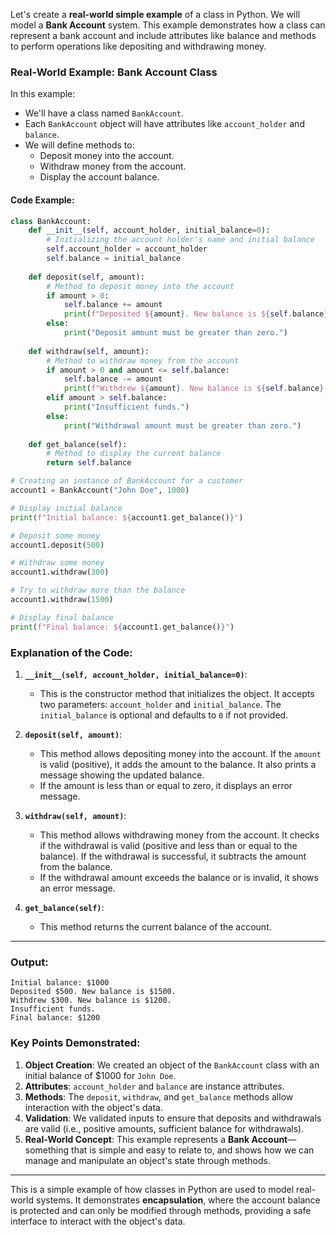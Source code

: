 Let's create a **real-world simple example** of a class in Python. We will model a **Bank Account** system. This example demonstrates how a class can represent a bank account and include attributes like balance and methods to perform operations like depositing and withdrawing money.

### **Real-World Example: Bank Account Class**

In this example:
- We'll have a class named `BankAccount`.
- Each `BankAccount` object will have attributes like `account_holder` and `balance`.
- We will define methods to:
  - Deposit money into the account.
  - Withdraw money from the account.
  - Display the account balance.

#### Code Example:

```python
class BankAccount:
    def __init__(self, account_holder, initial_balance=0):
        # Initializing the account holder's name and initial balance
        self.account_holder = account_holder
        self.balance = initial_balance
    
    def deposit(self, amount):
        # Method to deposit money into the account
        if amount > 0:
            self.balance += amount
            print(f"Deposited ${amount}. New balance is ${self.balance}.")
        else:
            print("Deposit amount must be greater than zero.")
    
    def withdraw(self, amount):
        # Method to withdraw money from the account
        if amount > 0 and amount <= self.balance:
            self.balance -= amount
            print(f"Withdrew ${amount}. New balance is ${self.balance}.")
        elif amount > self.balance:
            print("Insufficient funds.")
        else:
            print("Withdrawal amount must be greater than zero.")
    
    def get_balance(self):
        # Method to display the current balance
        return self.balance

# Creating an instance of BankAccount for a customer
account1 = BankAccount("John Doe", 1000)

# Display initial balance
print(f"Initial balance: ${account1.get_balance()}")

# Deposit some money
account1.deposit(500)

# Withdraw some money
account1.withdraw(300)

# Try to withdraw more than the balance
account1.withdraw(1500)

# Display final balance
print(f"Final balance: ${account1.get_balance()}")
```

### **Explanation of the Code:**

1. **`__init__(self, account_holder, initial_balance=0)`**:
   - This is the constructor method that initializes the object. It accepts two parameters: `account_holder` and `initial_balance`. The `initial_balance` is optional and defaults to `0` if not provided.

2. **`deposit(self, amount)`**:
   - This method allows depositing money into the account. If the `amount` is valid (positive), it adds the amount to the balance. It also prints a message showing the updated balance.
   - If the amount is less than or equal to zero, it displays an error message.

3. **`withdraw(self, amount)`**:
   - This method allows withdrawing money from the account. It checks if the withdrawal is valid (positive and less than or equal to the balance). If the withdrawal is successful, it subtracts the amount from the balance.
   - If the withdrawal amount exceeds the balance or is invalid, it shows an error message.

4. **`get_balance(self)`**:
   - This method returns the current balance of the account.

---

### **Output:**

```plaintext
Initial balance: $1000
Deposited $500. New balance is $1500.
Withdrew $300. New balance is $1200.
Insufficient funds.
Final balance: $1200
```

### **Key Points Demonstrated:**

1. **Object Creation**: We created an object of the `BankAccount` class with an initial balance of $1000 for `John Doe`.
2. **Attributes**: `account_holder` and `balance` are instance attributes.
3. **Methods**: The `deposit`, `withdraw`, and `get_balance` methods allow interaction with the object's data.
4. **Validation**: We validated inputs to ensure that deposits and withdrawals are valid (i.e., positive amounts, sufficient balance for withdrawals).
5. **Real-World Concept**: This example represents a **Bank Account**—something that is simple and easy to relate to, and shows how we can manage and manipulate an object's state through methods.

---

This is a simple example of how classes in Python are used to model real-world systems. It demonstrates **encapsulation**, where the account balance is protected and can only be modified through methods, providing a safe interface to interact with the object's data.